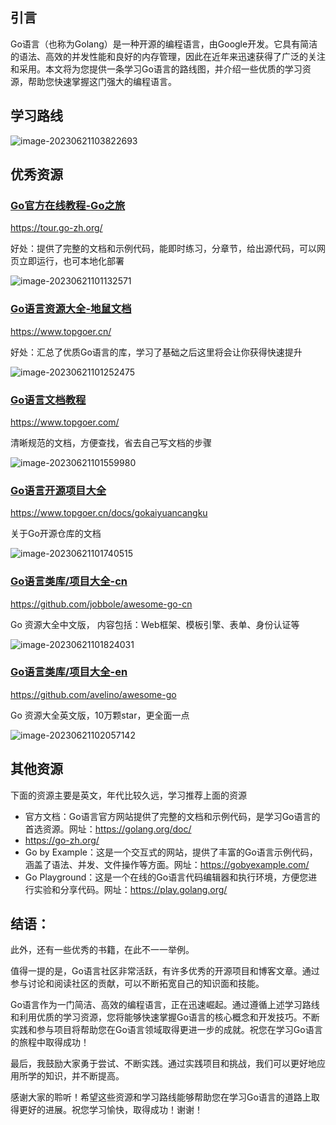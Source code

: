 ## 引言

Go语言（也称为Golang）是一种开源的编程语言，由Google开发。它具有简洁的语法、高效的并发性能和良好的内存管理，因此在近年来迅速获得了广泛的关注和采用。本文将为您提供一条学习Go语言的路线图，并介绍一些优质的学习资源，帮助您快速掌握这门强大的编程语言。

## 学习路线

![image-20230621103822693](Go%E5%AD%A6%E4%B9%A0%E8%B7%AF%E7%BA%BF%E5%8F%8A%E8%B5%84%E6%BA%90%E6%B1%87%E6%80%BB.assets/image-20230621103822693.png)

## 优秀资源

### [Go官方在线教程-Go之旅](https://tour.go-zh.org/)

https://tour.go-zh.org/

好处：提供了完整的文档和示例代码，能即时练习，分章节，给出源代码，可以网页立即运行，也可本地化部署

![image-20230621101132571](Go%E5%AD%A6%E4%B9%A0%E8%B7%AF%E7%BA%BF%E5%8F%8A%E8%B5%84%E6%BA%90%E6%B1%87%E6%80%BB.assets/image-20230621101132571.png)

### [Go语言资源大全-地鼠文档](https://www.topgoer.cn/)

https://www.topgoer.cn/

好处：汇总了优质Go语言的库，学习了基础之后这里将会让你获得快速提升

![image-20230621101252475](Go%E5%AD%A6%E4%B9%A0%E8%B7%AF%E7%BA%BF%E5%8F%8A%E8%B5%84%E6%BA%90%E6%B1%87%E6%80%BB.assets/image-20230621101252475.png)

### [Go语言文档教程](https://www.topgoer.com/)

https://www.topgoer.com/

清晰规范的文档，方便查找，省去自己写文档的步骤

![image-20230621101559980](Go%E5%AD%A6%E4%B9%A0%E8%B7%AF%E7%BA%BF%E5%8F%8A%E8%B5%84%E6%BA%90%E6%B1%87%E6%80%BB.assets/image-20230621101559980.png)

### [Go语言开源项目大全](https://www.topgoer.cn/docs/gokaiyuancangku)

https://www.topgoer.cn/docs/gokaiyuancangku

关于Go开源仓库的文档

![image-20230621101740515](Go%E5%AD%A6%E4%B9%A0%E8%B7%AF%E7%BA%BF%E5%8F%8A%E8%B5%84%E6%BA%90%E6%B1%87%E6%80%BB.assets/image-20230621101740515.png)

### [Go语言类库/项目大全-cn](https://github.com/jobbole/awesome-go-cn)

https://github.com/jobbole/awesome-go-cn

Go 资源大全中文版， 内容包括：Web框架、模板引擎、表单、身份认证等

![image-20230621101824031](Go%E5%AD%A6%E4%B9%A0%E8%B7%AF%E7%BA%BF%E5%8F%8A%E8%B5%84%E6%BA%90%E6%B1%87%E6%80%BB.assets/image-20230621101824031.png)

### [Go语言类库/项目大全-en](https://github.com/avelino/awesome-go)

https://github.com/avelino/awesome-go

Go 资源大全英文版，10万颗star，更全面一点

![image-20230621102057142](Go%E5%AD%A6%E4%B9%A0%E8%B7%AF%E7%BA%BF%E5%8F%8A%E8%B5%84%E6%BA%90%E6%B1%87%E6%80%BB.assets/image-20230621102057142.png)

## 其他资源

下面的资源主要是英文，年代比较久远，学习推荐上面的资源

- 官方文档：Go语言官方网站提供了完整的文档和示例代码，是学习Go语言的首选资源。网址：https://golang.org/doc/
- https://go-zh.org/
- Go by Example：这是一个交互式的网站，提供了丰富的Go语言示例代码，涵盖了语法、并发、文件操作等方面。网址：https://gobyexample.com/
- Go Playground：这是一个在线的Go语言代码编辑器和执行环境，方便您进行实验和分享代码。网址：https://play.golang.org/



## 结语：

 此外，还有一些优秀的书籍，在此不一一举例。

值得一提的是，Go语言社区非常活跃，有许多优秀的开源项目和博客文章。通过参与讨论和阅读社区的贡献，可以不断拓宽自己的知识面和技能。

Go语言作为一门简洁、高效的编程语言，正在迅速崛起。通过遵循上述学习路线和利用优质的学习资源，您将能够快速掌握Go语言的核心概念和开发技巧。不断实践和参与项目将帮助您在Go语言领域取得更进一步的成就。祝您在学习Go语言的旅程中取得成功！


最后，我鼓励大家勇于尝试、不断实践。通过实践项目和挑战，我们可以更好地应用所学的知识，并不断提高。

感谢大家的聆听！希望这些资源和学习路线能够帮助您在学习Go语言的道路上取得更好的进展。祝您学习愉快，取得成功！谢谢！